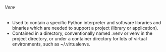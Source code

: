 ###### Venv
- Used to contain a specific Python interpreter and software libraries and binaries which are needed to support a project (library or application). 
- Contained in a directory, conventionally named .venv or venv in the project directory, or under a container directory for lots of virtual environments, such as ~/.virtualenvs.
